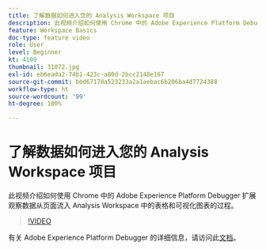 ```yaml
---
title: 了解数据如何进入您的 Analysis Workspace 项目
description: 此视频介绍如何使用 Chrome 中的 Adobe Experience Platform Debugger 扩展观察数据从页面流入 Analysis Workspace 中的表格和可视化图表的过程。
feature: Workspace Basics
doc-type: feature video
role: User
level: Beginner
kt: 4109
thumbnail: 31072.jpg
exl-id: eb6eada2-74b1-423c-a80d-2bcc2148e167
source-git-commit: bbd67178a523233a2a1aebac6b206ba4d7724388
workflow-type: ht
source-wordcount: '99'
ht-degree: 100%

---
```


# 了解数据如何进入您的 Analysis Workspace 项目

此视频介绍如何使用 Chrome 中的 Adobe Experience Platform Debugger 扩展观察数据从页面流入 Analysis Workspace 中的表格和可视化图表的过程。

>[!VIDEO](https://video.tv.adobe.com/v/31072/?quality=12)

有关 Adobe Experience Platform Debugger 的详细信息，请访问此[文档](https://experienceleague.adobe.com/docs/debugger/using-v2/experience-cloud-debugger.html?lang=zh-Hans)。
